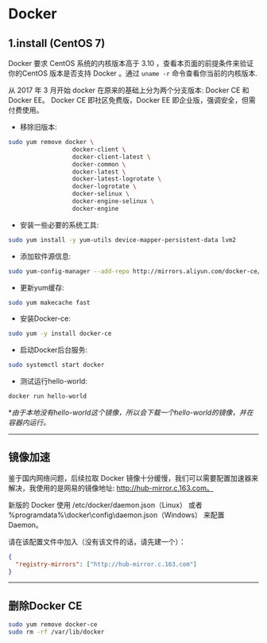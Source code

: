 # Docker

## 1.install (CentOS 7)

Docker 要求 CentOS 系统的内核版本高于 3.10 ，查看本页面的前提条件来验证你的CentOS 版本是否支持 Docker 。通过 `uname -r` 命令查看你当前的内核版本.

从 2017 年 3 月开始 docker 在原来的基础上分为两个分支版本: Docker CE 和 Docker EE。
Docker CE 即社区免费版，Docker EE 即企业版，强调安全，但需付费使用。

- 移除旧版本:

```bash
sudo yum remove docker \
                  docker-client \
                  docker-client-latest \
                  docker-common \
                  docker-latest \
                  docker-latest-logrotate \
                  docker-logrotate \
                  docker-selinux \
                  docker-engine-selinux \
                  docker-engine
```

- 安装一些必要的系统工具:

```bash
sudo yum install -y yum-utils device-mapper-persistent-data lvm2
```

- 添加软件源信息:

```bash
sudo yum-config-manager --add-repo http://mirrors.aliyun.com/docker-ce/linux/centos/docker-ce.repo
```

- 更新yum缓存:

```bash
sudo yum makecache fast
```

- 安装Docker-ce:

```bash
sudo yum -y install docker-ce
```

- 启动Docker后台服务:

```bash
sudo systemctl start docker
```

- 测试运行hello-world:

```bash
docker run hello-world
```

**由于本地没有hello-world这个镜像，所以会下载一个hello-world的镜像，并在容器内运行。*

---

## 镜像加速

鉴于国内网络问题，后续拉取 Docker 镜像十分缓慢，我们可以需要配置加速器来解决，我使用的是网易的镜像地址: <http://hub-mirror.c.163.com。>

新版的 Docker 使用 /etc/docker/daemon.json（Linux） 或者 %programdata%\docker\config\daemon.json（Windows） 来配置 Daemon。

请在该配置文件中加入（没有该文件的话，请先建一个）：

```json
{
  "registry-mirrors": ["http://hub-mirror.c.163.com"]
}
```

---

## 删除Docker CE

```bash
sudo yum remove docker-ce
sudo rm -rf /var/lib/docker
```

